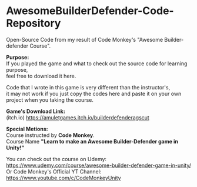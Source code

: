 # AwesomeBuilderDefender-Code-Repository
Open-Source Code from my result of Code Monkey's "Awesome Builder-defender Course".

**Purpose:** <br />
If you played the game and what to check out the source code for learning purpose, <br />
feel free to download it here. <br />

Code that I wrote in this game is very different than the instructor's, <br />
it may not work if you just copy the codes here and paste it on your own project when you taking the course. <br />

**Game's Download Link:** <br />
(itch.io) https://amuletgames.itch.io/builderdefenderagscut

**Special Metions:**  <br />
Course instructed by **Code Monkey**. <br />
Course Name **"Learn to make an Awesome Builder-Defender game in Unity!"** <br />

You can check out the course on Udemy: https://www.udemy.com/course/awesome-builder-defender-game-in-unity/ <br />
Or Code Monkey's Official YT Channel: https://www.youtube.com/c/CodeMonkeyUnity <br />
